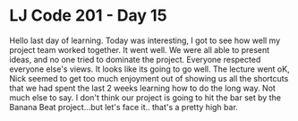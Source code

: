 # LJ Code 201 - Day 15

Hello last day of learning.  Today was interesting, I got to see how well my project team worked together.  It went well.  We were all able to present ideas, and no one tried to dominate the project.  Everyone respected everyone else's views.  It looks like its going to go well.
The lecture went oK, Nick seemed to get too much enjoyment out of showing us all the shortcuts that we had spent the last 2 weeks learning how to do the long way.  Not much else to say.  I don't think our project is going to hit the bar set by the Banana Beat project...but let's face it.. that's a pretty high bar.
